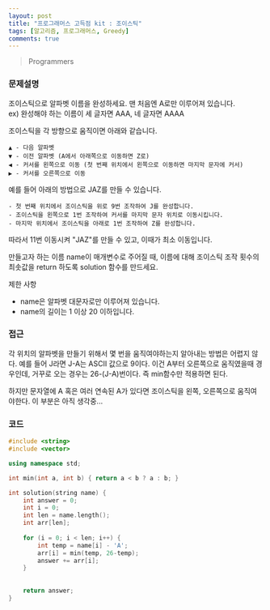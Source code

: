 ```yaml
---
layout: post
title: "프로그래머스 고득점 kit : 조이스틱"
tags: [알고리즘, 프로그래머스, Greedy]
comments: true
---
```


> Programmers  

### 문제설명  
조이스틱으로 알파벳 이름을 완성하세요. 맨 처음엔 A로만 이루어져 있습니다.  
ex) 완성해야 하는 이름이 세 글자면 AAA, 네 글자면 AAAA  

조이스틱을 각 방향으로 움직이면 아래와 같습니다.  
~~~
▲ - 다음 알파벳  
▼ - 이전 알파벳 (A에서 아래쪽으로 이동하면 Z로)  
◀ - 커서를 왼쪽으로 이동 (첫 번째 위치에서 왼쪽으로 이동하면 마지막 문자에 커서)  
▶ - 커서를 오른쪽으로 이동  
~~~

예를 들어 아래의 방법으로 JAZ를 만들 수 있습니다.
~~~
- 첫 번째 위치에서 조이스틱을 위로 9번 조작하여 J를 완성합니다.  
- 조이스틱을 왼쪽으로 1번 조작하여 커서를 마지막 문자 위치로 이동시킵니다.  
- 마지막 위치에서 조이스틱을 아래로 1번 조작하여 Z를 완성합니다.  
~~~
따라서 11번 이동시켜 "JAZ"를 만들 수 있고, 이때가 최소 이동입니다.  

만들고자 하는 이름 name이 매개변수로 주어질 때, 이름에 대해 조이스틱 조작 횟수의 최솟값을 return 하도록 solution 함수를 만드세요.  

제한 사항  
- name은 알파벳 대문자로만 이루어져 있습니다.  
- name의 길이는 1 이상 20 이하입니다.  

### 접근  
각 위치의 알파벳을 만들기 위해서 몇 번을 움직여야하는지 알아내는 방법은 어렵지 않다. 예를 들어 J라면 J-A는 ASCII 값으로 9이다. 이건 A부터 오른쪽으로 움직였을때 경우인데, 거꾸로 오는 경우는 26-(J-A)번이다. 즉 min함수만 적용하면 된다.  

하지만 문자열에 A 혹은 여러 연속된 A가 있다면 조이스틱을 왼쪽, 오른쪽으로 움직여야한다. 이 부분은 아직 생각중...

### 코드  
~~~c++
#include <string>
#include <vector>

using namespace std;

int min(int a, int b) { return a < b ? a : b; }

int solution(string name) {
    int answer = 0;
    int i = 0;
    int len = name.length();
    int arr[len];
    
    for (i = 0; i < len; i++) {
        int temp = name[i] - 'A';
        arr[i] = min(temp, 26-temp);
        answer += arr[i];
    }
    
    
    return answer;
}
~~~